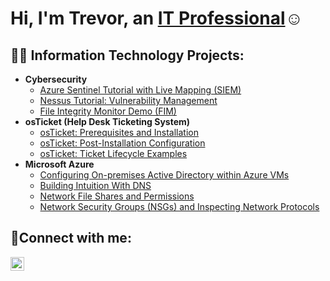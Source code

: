 <h1>Hi, I'm Trevor, an <a href="https://www.linkedin.com/in/trevorbrandt--/">IT Professional</a>☺</h1>

<h2>👨‍💻 Information Technology Projects:</h2>

- <b>Cybersecurity</b>
  - [Azure Sentinel Tutorial with Live Mapping (SIEM)](https://github.com/TrevorBrandtIT/sentinel-live) 
  - [Nessus Tutorial: Vulnerability Management](https://github.com/TrevorBrandtIT/nessus-tutorial)
  - [File Integrity Monitor Demo (FIM)](https://github.com/TrevorBrandtIT/fim-demo)
- <b>osTicket (Help Desk Ticketing System)</b>
  - [osTicket: Prerequisites and Installation](https://github.com/trevorbrandtit/osticket-prereqs)
  - [osTicket: Post-Installation Configuration](https://github.com/trevorbrandtit/post-install-config)
  - [osTicket: Ticket Lifecycle Examples](https://github.com/trevorbrandtit/ticket-lifecycle)
- <b>Microsoft Azure</b>
  - [Configuring On-premises Active Directory within Azure VMs](https://github.com/trevorbrandtit/configure-ad)
  - [Building Intuition With DNS](https://github.com/TrevorBrandtIT/dns-intuition)
  - [Network File Shares and Permissions](https://github.com/TrevorBrandtIT/file-shares-and-permissions)
  - [Network Security Groups (NSGs) and Inspecting Network Protocols](https://github.com/trevorbrandtit/azure-network-protocols)


<h2>🤳Connect with me:</h2>

[<img align="left" alt="Josh | LinkedIn" width="22px" src="https://cdn.jsdelivr.net/npm/simple-icons@v3/icons/linkedin.svg" />][linkedin]


[linkedin]: https://www.linkedin.com/in/trevorbrandt--/
